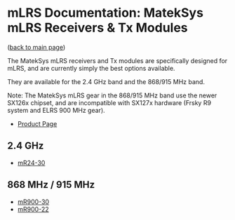 # mLRS Documentation: MatekSys mLRS Receivers & Tx Modules #

([back to main page](../README.md))

The MatekSys mLRS receivers and Tx modules are specifically designed for mLRS, and are currently simply the best options available. 

They are available for the 2.4 GHz band and the 868/915 MHz band. 

Note: The MatekSys mLRS gear in the 868/915 MHz band use the newer SX126x chipset, and are incompatible with SX127x hardware (Frsky R9 system and ELRS 900 MHz gear).

- [Product Page](https://www.mateksys.com/?page_id=12174)

## 2.4 GHz ##

- [mR24-30](MATEKSYS_MR24_30.md)


## 868 MHz  / 915 MHz ##

- [mR900-30](MATEKSYS_MR900_30.md)
- [mR900-22](MATEKSYS_MR900_22.md)


